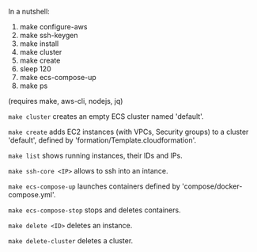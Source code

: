 In a nutshell:

1. make configure-aws
2. make ssh-keygen
3. make install
4. make cluster
5. make create
6. sleep 120
7. make ecs-compose-up
8. make ps

(requires make, aws-cli, nodejs, jq)

`make cluster` creates an empty ECS cluster named 'default'.

`make create` adds EC2 instances (with VPCs, Security groups) to a cluster 'default', defined by 'formation/Template.cloudformation'.

`make list` shows running instances, their IDs and IPs.

`make ssh-core <IP>` allows to ssh into an intance.

`make ecs-compose-up` launches containers defined by 'compose/docker-compose.yml'.

`make ecs-compose-stop` stops and deletes containers.

`make delete <ID>` deletes an instance.

`make delete-cluster` deletes a cluster.
